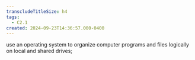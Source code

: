 ```yaml
---
transcludeTitleSize: h4
tags:
  - C2.1
created: 2024-09-23T14:36:57.000-0400
---
```

use an operating system to organize computer programs and files logically on local and shared drives; 